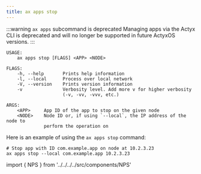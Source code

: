 ```yaml
---
title: ax apps stop
---
```


<!-- TODO NKI: replace with correct link -->

:::warning `ax apps` subcommand is deprecated
Managing apps via the Actyx CLI is deprecated and will no longer be supported in future ActyxOS versions.
:::

```text title="Stop an app on an ActyxOS node"
USAGE:
    ax apps stop [FLAGS] <APP> <NODE>

FLAGS:
    -h, --help       Prints help information
    -l, --local      Process over local network
    -V, --version    Prints version information
    -v               Verbosity level. Add more v for higher verbosity
                     (-v, -vv, -vvv, etc.)

ARGS:
    <APP>     App ID of the app to stop on the given node
    <NODE>    Node ID or, if using `--local`, the IP address of the node to
              perform the operation on
```

Here is an example of using the `ax apps stop` command:

```text title="Example Usage"
# Stop app with ID com.example.app on node at 10.2.3.23
ax apps stop --local com.example.app 10.2.3.23
```

import { NPS } from '../../../../src/components/NPS'

<NPS />
